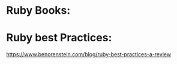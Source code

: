 # Ruby Books:

# Ruby best Practices:
https://www.benorenstein.com/blog/ruby-best-practices-a-review
